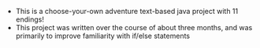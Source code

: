 - This is a choose-your-own adventure text-based java project with 11 endings!
- This project was written over the course of about three months, and was primarily to improve familiarity with if/else statements
